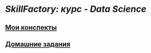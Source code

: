 # ***SkillFactory: курс - Data Science***



## [Мои конспекты](https://github.com/Irina-Kondratenko/SkillFactory/blob/main/Documents/Getting-started.md)

## [Домашние задания](https://github.com/Irina-Kondratenko/SkillFactory/blob/main/Documents/Homework.md)